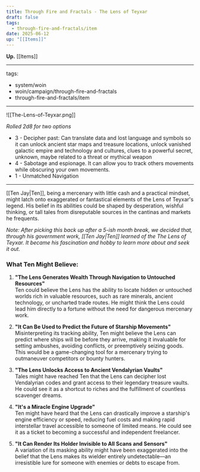 ```yaml
---
title: Through Fire and Fractals - The Lens of Teyxar
draft: false
tags:
  - through-fire-and-fractals/item
date: 2025-06-12
up: "[[Items]]"
---
```

**Up.** [[Items]]

---

tags:
  - system/woin
  - woin/campaign/through-fire-and-fractals
  - through-fire-and-fractals/item

---

![[The-Lens-of-Teyxar.png]]

*Rolled 2d8 for two options*

- 3 - Decipher past: Can translate data and lost language and symbols so it can unlock ancient star maps and treasure locations, unlock vanished galactic empire and technology and cultures, clues to a powerful secret, unknown, maybe related to a threat or mythical weapon
- 4 - Sabotage and espionage. It can allow you to track others movements while obscuring your own movements.
- 1 - Unmatched Navigation

---

[[Ten Jay|Ten]], being a mercenary with little cash and a practical mindset, might latch onto exaggerated or fantastical elements of the Lens of Teyxar's legend. His belief in its abilities could be shaped by desperation, wishful thinking, or tall tales from disreputable sources in the cantinas and markets he frequents.

*Note: After picking this back up after a 5-ish month break, we decided that, through his government work, [[Ten Jay|Ten]] learned of the The Lens of Teyxar. It became his fascination and hobby to learn more about and seek it out.*

### What Ten Might Believe:

1. **"The Lens Generates Wealth Through Navigation to Untouched Resources"**  
    Ten could believe the Lens has the ability to locate hidden or untouched worlds rich in valuable resources, such as rare minerals, ancient technology, or uncharted trade routes. He might think the Lens could lead him directly to a fortune without the need for dangerous mercenary work.
    
2. **"It Can Be Used to Predict the Future of Starship Movements"**  
    Misinterpreting its tracking ability, Ten might believe the Lens can predict where ships will be before they arrive, making it invaluable for setting ambushes, avoiding conflicts, or preemptively seizing goods. This would be a game-changing tool for a mercenary trying to outmaneuver competitors or bounty hunters.
    
3. **"The Lens Unlocks Access to Ancient Vendalyrian Vaults"**  
    Tales might have reached Ten that the Lens can decipher lost Vendalyrian codes and grant access to their legendary treasure vaults. He could see it as a shortcut to riches and the fulfillment of countless scavenger dreams.
    
4. **"It's a Miracle Engine Upgrade"**  
    Ten might have heard that the Lens can drastically improve a starship's engine efficiency or speed, reducing fuel costs and making rapid interstellar travel accessible to someone of limited means. He could see it as a ticket to becoming a successful and independent freelancer.
    
5. **"It Can Render Its Holder Invisible to All Scans and Sensors"**  
    A variation of its masking ability might have been exaggerated into the belief that the Lens makes its wielder entirely undetectable—an irresistible lure for someone with enemies or debts to escape from.